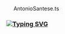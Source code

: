 <!--
![banner github](https://user-images.githubusercontent.com/71755625/214107561-327a6d01-8069-4feb-b773-6fd35f95e07c.png)

### Programming Languages
<div>
  <img src="https://upload.wikimedia.org/wikipedia/commons/3/35/The_C_Programming_Language_logo.svg" width=50px height=50px style="display: inline-block;">
  <img src="https://upload.wikimedia.org/wikipedia/commons/0/0d/C_Sharp_wordmark.svg" width=50px height=50px style="display: inline-block;">
  <img src="https://upload.wikimedia.org/wikipedia/commons/6/6a/JavaScript-logo.png" width=50px height=50px style="display: inline-block;">
  <img src="https://upload.wikimedia.org/wikipedia/commons/f/f5/Typescript.svg" width=50px height=50px style="display: inline-block;">
</div>

### Other Languages
<div>
  <img src="https://upload.wikimedia.org/wikipedia/commons/6/61/HTML5_logo_and_wordmark.svg" width=50px height=50px style="display: inline-block;">
  <img src="https://upload.wikimedia.org/wikipedia/commons/d/d5/CSS3_logo_and_wordmark.svg" width=50px height=50px style="display: inline-block;">
  <img src="https://upload.wikimedia.org/wikipedia/commons/4/44/SQL_%D0%BB%D0%BE%D0%B3%D0%BE%D1%82%D0%B8%D0%BF.png" width=50px height=50px style="display: inline-block;">
</div>

 ### Frameworks
<div>
  <img src="https://upload.wikimedia.org/wikipedia/commons/c/c4/Unity_2021.svg" width=50px height=50px style="display: inline-block;">
  <img src="https://upload.wikimedia.org/wikipedia/commons/c/cf/Angular_full_color_logo.svg" width=50px height=50px style="display: inline-block;">
  <img src="https://upload.wikimedia.org/wikipedia/commons/d/d1/Ionic_Logo.svg" width=50px height=50px style="display: inline-block;">
</div>

### Software Development Kits
<div>
  <img src="https://upload.wikimedia.org/wikipedia/commons/f/fa/Ar_core.svg" width=50px height=50px style="display: inline-block;">
  <img src="https://static.wikia.nocookie.net/ipod/images/d/d1/ARKit_2_icon.png/revision/latest?cb=20220417062630"  height=50px>
  <img src="https://repository-images.githubusercontent.com/50605426/ce574819-6bf5-44c5-a174-f22f20ee0ce9"  height=50px>
</div>
-->
<div>
  <img src="https://upload.wikimedia.org/wikipedia/commons/f/f5/Typescript.svg" width=15px height=15px style="display: inline-block;">
  <span style="display: inline-block;">AntonioSantese.ts</span>
</div>

### [![Typing SVG](https://readme-typing-svg.demolab.com/?lines=public+antonioSantese+:+SoftwareDeveloper;antonioSantese.teaSipper+=+true&duration=7000)](https://git.io/typing-svg)


<!--
Typing Svg: https://github.com/DenverCoder1/readme-typing-svg
### [![Typing SVG](https://readme-typing-svg.demolab.com/?lines=Antonio+Santese;Software+Developer;Tea+Sipper)](https://git.io/typing-svg)
-->

<!--Writing clean code is an art, optimizing it is a science.-->
